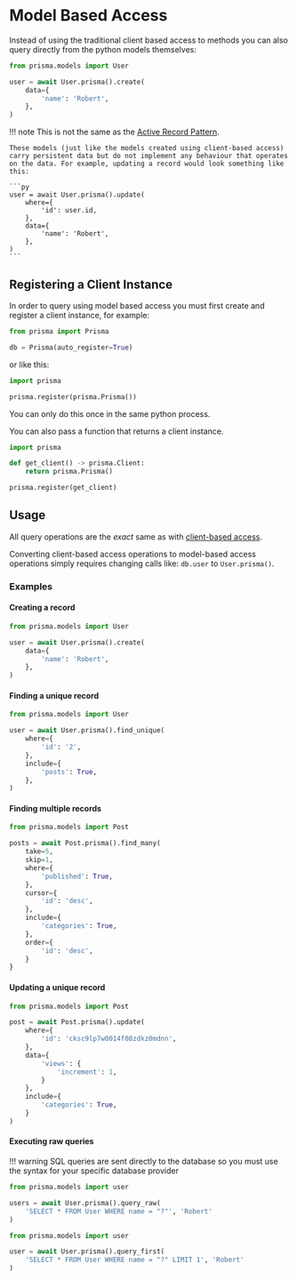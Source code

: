 # Model Based Access

Instead of using the traditional client based access to methods you can also query directly from the python models themselves:

```py
from prisma.models import User

user = await User.prisma().create(
    data={
        'name': 'Robert',
    },
)
```

!!! note
    This is not the same as the [Active Record Pattern](https://guides.rubyonrails.org/active_record_basics.html).

    These models (just like the models created using client-based access) carry persistent data but do not implement any behaviour that operates on the data. For example, updating a record would look something like this:

    ```py
    user = await User.prisma().update(
        where={
            'id': user.id,
        },
        data={
            'name': 'Robert',
        },
    )
    ```

## Registering a Client Instance

In order to query using model based access you must first create and register a client instance, for example:

```py
from prisma import Prisma

db = Prisma(auto_register=True)
```

or like this:

```py
import prisma

prisma.register(prisma.Prisma())
```

You can only do this once in the same python process.

You can also pass a function that returns a client instance.

```py
import prisma

def get_client() -> prisma.Client:
    return prisma.Prisma()

prisma.register(get_client)
```

## Usage

All query operations are the *exact* same as with [client-based access](./operations.md).

Converting client-based access operations to model-based access operations simply requires changing calls like: `db.user` to `User.prisma()`.

### Examples

#### Creating a record

```py
from prisma.models import User

user = await User.prisma().create(
    data={
        'name': 'Robert',
    },
)
```

#### Finding a unique record

```py
from prisma.models import User

user = await User.prisma().find_unique(
    where={
        'id': '2',
    },
    include={
        'posts': True,
    },
)
```

#### Finding multiple records

```py
from prisma.models import Post

posts = await Post.prisma().find_many(
    take=5,
    skip=1,
    where={
        'published': True,
    },
    cursor={
        'id': 'desc',
    },
    include={
        'categories': True,
    },
    order={
        'id': 'desc',
    }
}
```

#### Updating a unique record

```py
from prisma.models import Post

post = await Post.prisma().update(
    where={
        'id': 'cksc9lp7w0014f08zdkz0mdnn',
    },
    data={
        'views': {
            'increment': 1,
        }
    },
    include={
        'categories': True,
    }
)
```

#### Executing raw queries

!!! warning
    SQL queries are sent directly to the database so you must use the syntax for your specific database provider

```py
from prisma.models import user

users = await User.prisma().query_raw(
    'SELECT * FROM User WHERE name = "?"', 'Robert'
)
```

```py
from prisma.models import user

user = await User.prisma().query_first(
    'SELECT * FROM User WHERE name = "?" LIMIT 1', 'Robert'
)
```
